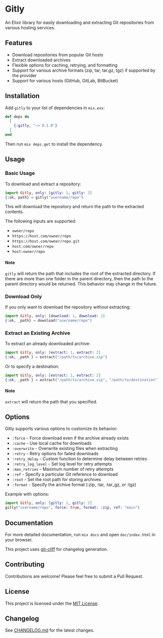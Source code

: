 # Gitly

An Elixir library for easily downloading and extracting Git repositories from various hosting services.

## Features

- Download repositories from popular Git hosts
- Extract downloaded archives
- Flexible options for caching, retrying, and formatting
- Support for various archive formats (zip, tar, tar.gz, tgz) if supported by the provider
- Support for various hosts (GitHub, GitLab, BitBucket)

## Installation

Add `gitly` to your list of dependencies in `mix.exs`:

```elixir
def deps do
  [
    {:gitly, "~> 0.1.0"}
  ]
end
```

Then run `mix deps.get` to install the dependency.

## Usage

### Basic Usage

To download and extract a repository:

```elixir
import Gitly, only: [gitly: 1, gitly: 2]
{:ok, path} = gitly("username/repo")
```

This will download the repository and return the path to the extracted contents.

The following inputs are supported:

- `owner/repo`
- `https://host.com/owner/repo`
- `https://host.com/owner/repo.git`
- `host.com/owner/repo`
- `host:owner/repo`

#### Note

`gitly` will return the path that includes the root of the extracted directory.
If there are more than one folder in the parent directory, then the path to the parent directory would be returned.
This behavior may change in the future.

### Download Only

If you only want to download the repository without extracting:

```elixir
import Gitly, only: [download: 1, download: 2]
{:ok, _path} = download("username/repo")
```

### Extract an Existing Archive

To extract an already downloaded archive:

```elixir
import Gitly, only: [extract: 1, extract: 2]
{:ok, _path } = extract("/path/to/archive.zip")
```

Or to specify a destination:

```elixir
import Gitly, only: [extract: 1, extract: 2]
{:ok, _path } = extract("/path/to/archive.zip", "/path/to/destination")
```

#### Note

`extract` will return the path that you specified.

## Options

Gitly supports various options to customize its behavior:

- `:force` - Force download even if the archive already exists
- `:cache` - Use local cache for downloads
- `:overwrite` - Overwrite existing files when extracting
- `:retry` - Retry options for failed downloads
- `:retry_delay` - Custom function to determine delay between retries
- `:retry_log_level` - Set log level for retry attempts
- `:max_retries` - Maximum number of retry attempts
- `:ref` - Specify a particular Git reference to download
- `:root` - Set the root path for storing archives
- `:format` - Specify the archive format (:zip, :tar, :tar_gz, or :tgz)

Example with options:

```elixir
import Gitly, only: [gitly: 1, gitly: 2]
gitly("username/repo", force: true, format: :zip, ref: "main")
```

## Documentation

For more detailed documentation, run `mix docs` and open `doc/index.html` in your browser.

This project uses [git-cliff](https://github.com/orhun/git-cliff) for changelog generation.

## Contributing

Contributions are welcome! Please feel free to submit a Pull Request.

## License

This project is licensed under the [MIT License](LICENSE).

## Changelog

See [CHANGELOG.md](CHANGELOG.md) for the latest changes.
